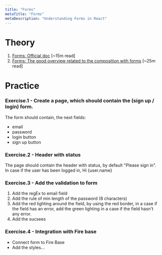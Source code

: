 ```yaml
---
title: "Forms"
metaTitle: "Forms"
metaDescription: "Understanding Forms in React"
---
```


# Theory
1. [Forms: Official doc](https://reactjs.org/docs/forms.html) [~15m read]
1. [Forms: The good overview related to the composition with forms](https://www.codementor.io/blizzerand/building-forms-using-react-everything-you-need-to-know-iz3eyoq4y) [~25m read]


# Practice

### Exercise.1 - Create a page, which should contain the (sign up / login) form.
The form should contain, the next fields:
- email
- password
- login button
- sign up button

### Exercise.2 - Header with status
The page should contain the header with status, by default "Please sign in".
In case if the user has been logged in, Hi {user.name}

### Exercise.3 - Add the validation to form
1. Add the regEx to email field
1. Add the rule of min length of the password (8 characters)
1. Add the red lighting around the field, by using the red border, in a case if the field has an error,
add the green lighting in a case if the field hasn't any error.
1. Add the sucsees

### Exercise.4 - Integration with Fire base
- Connect form to Fire Base
- Add the styles...
